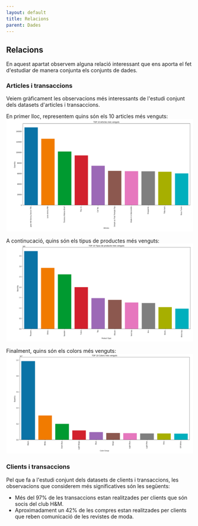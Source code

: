 ```yaml
---
layout: default
title: Relacions
parent: Dades
---
```



## Relacions
En aquest apartat observem alguna relació interessant que ens aporta el fet d'estudiar de manera conjunta els conjunts de dades.

### Articles i transaccions
Veiem gràficament les observacions més interessants de l'estudi conjunt dels datasets d'articles i transaccions. 

En primer lloc, representem quins són els 10 articles més venguts:
![TOP 10 Articles](10-articles.png)

A continucació, quins són els tipus de productes més venguts:
![TOP 10 Tipus](10-product-type.png)

Finalment, quins són els colors més venguts:
![TOP 10 Colors](10-color.png)

### Clients i transaccions
Pel que fa a l'estudi conjunt dels datasets de clients i transaccions, les observacions que considerem més significatives són les següents:
- Més del 97% de les transaccions estan realitzades per clients que són socis del club H&M. 
- Aproximadament un 42% de les compres estan realitzades per clients que reben comunicació de les revistes de moda.
